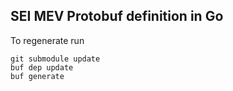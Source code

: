 ## SEI MEV Protobuf definition in Go

To regenerate run

```
git submodule update
buf dep update
buf generate
```
